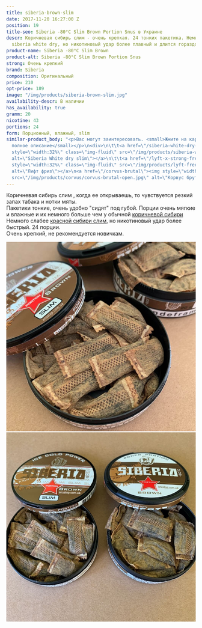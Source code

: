 ```yaml
---
title: siberia-brown-slim
date: 2017-11-20 16:27:00 Z
position: 19
title-seo: Siberia -80°C Slim Brown Portion Snus в Украине
descr: Коричневая сибирь слим - очень крепкая. 24 тонких пакетика. Немного слабее
  siberia white dry, но никотиновый удар более плавный и длится гораздо дольше.
product-name: Siberia -80°C Slim Brown
product-alt: Siberia -80°C Slim Brown Portion Snus
strong: Очень крепкий
brand: Siberia
composition: Оригинальный
price: 210
opt-price: 189
image: "/img/products/siberia-brown-slim.jpg"
availability-descr: В наличии
has_availability: true
gramm: 20
nicotine: 43
portions: 24
form: Порционный, влажный, slim
similar-product_body: "<p>Вас могут заинтересовать. <small>Жмите на картинки и читайте
  полное описание</small></p>\n<div>\n\t\t<a href=\"/siberia-white-dry-slim\"><img
  style=\"width:32%\" class=\"img-fluid\" src=\"/img/products/siberia-white-dry-slim/siberia-open-and-cryo.jpg\"
  alt=\"Siberia White dry slim\"></a>\n\t\t<a href=\"/lyft-x-strong-freeze-slim-white\"><img
  style=\"width:32%\" class=\"img-fluid\" src=\"/img/products/lyft-freeze/lyft-freeze-open.jpg\"
  alt=\"Лифт фриз\"></a>\n<a href=\"/corvus-brutal\"><img style=\"width:32%\" class=\"img-fluid\"
  src=\"/img/products/corvus/corvus-brutal-open.jpg\" alt=\"Корвус брутал открытый\"></a>\n</div>"
---
```


Коричневая сибирь слим , когда ее открываешь, то чувствуется резкий запах табака и нотки мяты.<br>
Пакетики тонкие, очень удобно "сидят" под губой. Порции очень мягкие и влажные и их немного больше чем у обычной [коричневой сибири](/siberia-brown)<br>
Немного слабее [красной сибири слим](/siberia-white-dry-slim), но никотиновый удар более быстрый. 24 порции.<br>
Очень крепкий, не рекомендуется новичкам.
<div class="popup-gallery d-flex mb-2">
	<a class="mr-2" href="/img/products/siberia-brown/siberia-brown-slim-open.jpg" title="Коричневая сибирь слим"><img class="img-fluid" src="/img/products/siberia-brown/siberia-brown-slim-open.jpg" alt="Коричневая сибирь слим открытая"></a>
	<a href="/img/products/siberia-brown/siberia-brown-slim-and-brown-large.jpg" title="Коричневые сибири, слим и  <a href='/siberia-brown'>большие пакеты</a>"><img class="img-fluid" src="/img/products/siberia-brown/siberia-brown-slim-and-brown-large.jpg" alt="Коричневая сибирь слим vs коричневая сибирь большие пакеты"></a>
</div>